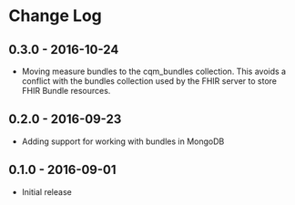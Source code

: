 # Change Log

## 0.3.0 - 2016-10-24

* Moving measure bundles to the cqm_bundles collection. This avoids a conflict
with the bundles collection used by the FHIR server to store FHIR Bundle resources.

## 0.2.0 - 2016-09-23

* Adding support for working with bundles in MongoDB

## 0.1.0 - 2016-09-01

* Initial release
